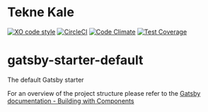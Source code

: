 # Tekne Kale

[![XO code style](https://img.shields.io/badge/code_style-XO-5ed9c7.svg)](https://github.com/sindresorhus/xo)
[![CircleCI](https://circleci.com/gh/teknekale/teknekale.svg?style=shield)](https://circleci.com/gh/teknekale/teknekale)
[![Code Climate](https://codeclimate.com/github/fabien0102/gatsby-starter/badges/gpa.svg)](https://codeclimate.com/github/teknekale/teknekale)
[![Test Coverage](https://codeclimate.com/github/fabien0102/gatsby-starter/badges/coverage.svg)](https://codeclimate.com/github/teknekale/teknekale/coverage)

# gatsby-starter-default
The default Gatsby starter

For an overview of the project structure please refer to the [Gatsby documentation - Building with Components](https://www.gatsbyjs.org/docs/building-with-components/)
